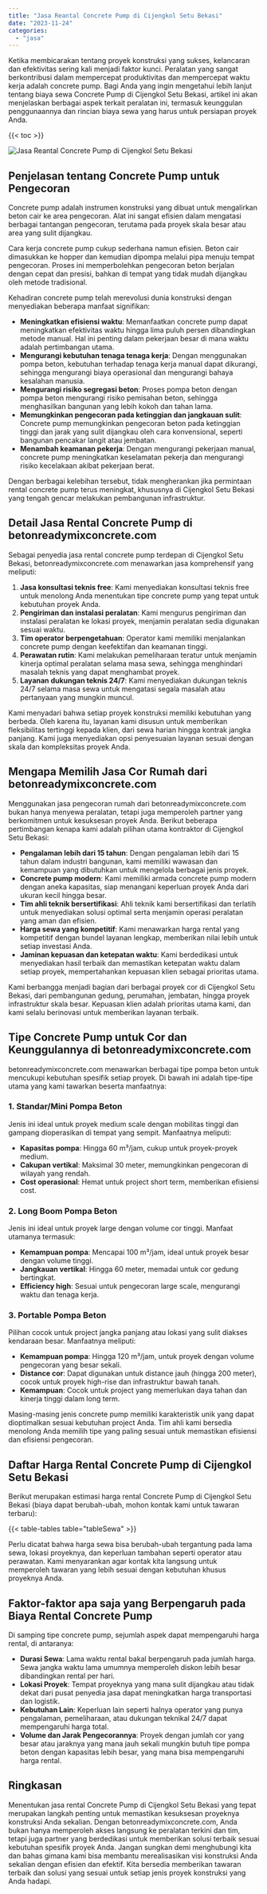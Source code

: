 ```yaml
---
title: "Jasa Reantal Concrete Pump di Cijengkol Setu Bekasi"
date: "2023-11-24"
categories: 
  - "jasa"
---
```


Ketika membicarakan tentang proyek konstruksi yang sukses, kelancaran dan efektivitas sering kali menjadi faktor kunci. Peralatan yang sangat berkontribusi dalam mempercepat produktivitas dan mempercepat waktu kerja adalah concrete pump. Bagi Anda yang ingin mengetahui lebih lanjut tentang biaya sewa Concrete Pump di Cijengkol Setu Bekasi, artikel ini akan menjelaskan berbagai aspek terkait peralatan ini, termasuk keunggulan penggunaannya dan rincian biaya sewa yang harus untuk persiapan proyek Anda.

{{< toc >}}

![Jasa Reantal Concrete Pump di Cijengkol Setu Bekasi](https://betoncor8.github.io/pump/concrete-pump%20(11).png)

## Penjelasan tentang Concrete Pump untuk Pengecoran

Concrete pump adalah instrumen konstruksi yang dibuat untuk mengalirkan beton cair ke area pengecoran. Alat ini sangat efisien dalam mengatasi berbagai tantangan pengecoran, terutama pada proyek skala besar atau area yang sulit dijangkau.

Cara kerja concrete pump cukup sederhana namun efisien. Beton cair dimasukkan ke hopper dan kemudian dipompa melalui pipa menuju tempat pengecoran. Proses ini memperbolehkan pengecoran beton berjalan dengan cepat dan presisi, bahkan di tempat yang tidak mudah dijangkau oleh metode tradisional.

Kehadiran concrete pump telah merevolusi dunia konstruksi dengan menyediakan beberapa manfaat signifikan:

- **Meningkatkan efisiensi waktu**: Memanfaatkan concrete pump dapat meningkatkan efektivitas waktu hingga lima puluh persen dibandingkan metode manual. Hal ini penting dalam pekerjaan besar di mana waktu adalah pertimbangan utama.
- **Mengurangi kebutuhan tenaga tenaga kerja**: Dengan menggunakan pompa beton, kebutuhan terhadap tenaga kerja manual dapat dikurangi, sehingga mengurangi biaya operasional dan mengurangi bahaya kesalahan manusia.
- **Mengurangi risiko segregasi beton**: Proses pompa beton dengan pompa beton mengurangi risiko pemisahan beton, sehingga menghasilkan bangunan yang lebih kokoh dan tahan lama.
- **Memungkinkan pengecoran pada ketinggian dan jangkauan sulit**: Concrete pump memungkinkan pengecoran beton pada ketinggian tinggi dan jarak yang sulit dijangkau oleh cara konvensional, seperti bangunan pencakar langit atau jembatan.
- **Menambah keamanan pekerja**: Dengan mengurangi pekerjaan manual, concrete pump meningkatkan keselamatan pekerja dan mengurangi risiko kecelakaan akibat pekerjaan berat.

Dengan berbagai kelebihan tersebut, tidak mengherankan jika permintaan rental concrete pump terus meningkat, khususnya di Cijengkol Setu Bekasi yang tengah gencar melakukan pembangunan infrastruktur.

## Detail Jasa Rental Concrete Pump di betonreadymixconcrete.com

Sebagai penyedia jasa rental concrete pump terdepan di Cijengkol Setu Bekasi, betonreadymixconcrete.com menawarkan jasa komprehensif yang meliputi:

1. **Jasa konsultasi teknis free**: Kami menyediakan konsultasi teknis free untuk menolong Anda menentukan tipe concrete pump yang tepat untuk kebutuhan proyek Anda.
2. **Pengiriman dan instalasi peralatan**: Kami mengurus pengiriman dan instalasi peralatan ke lokasi proyek, menjamin peralatan sedia digunakan sesuai waktu.
3. **Tim operator berpengetahuan**: Operator kami memiliki menjalankan concrete pump dengan keefektifan dan keamanan tinggi.
4. **Perawatan rutin**: Kami melakukan pemeliharaan teratur untuk menjamin kinerja optimal peralatan selama masa sewa, sehingga menghindari masalah teknis yang dapat menghambat proyek.
5. **Layanan dukungan teknis 24/7**: Kami menyediakan dukungan teknis 24/7 selama masa sewa untuk mengatasi segala masalah atau pertanyaan yang mungkin muncul.

Kami menyadari bahwa setiap proyek konstruksi memiliki kebutuhan yang berbeda. Oleh karena itu, layanan kami disusun untuk memberikan fleksibilitas tertinggi kepada klien, dari sewa harian hingga kontrak jangka panjang. Kami juga menyediakan opsi penyesuaian layanan sesuai dengan skala dan kompleksitas proyek Anda.

## Mengapa Memilih Jasa Cor Rumah dari betonreadymixconcrete.com

Menggunakan jasa pengecoran rumah dari betonreadymixconcrete.com bukan hanya menyewa peralatan, tetapi juga memperoleh partner yang berkomitmen untuk kesuksesan proyek Anda. Berikut beberapa pertimbangan kenapa kami adalah pilihan utama kontraktor di Cijengkol Setu Bekasi:

- **Pengalaman lebih dari 15 tahun**: Dengan pengalaman lebih dari 15 tahun dalam industri bangunan, kami memiliki wawasan dan kemampuan yang dibutuhkan untuk mengelola berbagai jenis proyek.
- **Concrete pump modern**: Kami memiliki armada concrete pump modern dengan aneka kapasitas, siap menangani keperluan proyek Anda dari ukuran kecil hingga besar.
- **Tim ahli teknik bersertifikasi**: Ahli teknik kami bersertifikasi dan terlatih untuk menyediakan solusi optimal serta menjamin operasi peralatan yang aman dan efisien.
- **Harga sewa yang kompetitif**: Kami menawarkan harga rental yang kompetitif dengan bundel layanan lengkap, memberikan nilai lebih untuk setiap investasi Anda.
- **Jaminan kepuasan dan ketepatan waktu**: Kami berdedikasi untuk menyediakan hasil terbaik dan memastikan ketepatan waktu dalam setiap proyek, mempertahankan kepuasan klien sebagai prioritas utama.

Kami berbangga menjadi bagian dari berbagai proyek cor di Cijengkol Setu Bekasi, dari pembangunan gedung, perumahan, jembatan, hingga proyek infrastruktur skala besar. Kepuasan klien adalah prioritas utama kami, dan kami selalu berinovasi untuk memberikan layanan terbaik.

## Tipe Concrete Pump untuk Cor dan Keunggulannya di betonreadymixconcrete.com

betonreadymixconcrete.com menawarkan berbagai tipe pompa beton untuk mencukupi kebutuhan spesifik setiap proyek. Di bawah ini adalah tipe-tipe utama yang kami tawarkan beserta manfaatnya:

### 1\. Standar/Mini Pompa Beton

Jenis ini ideal untuk proyek medium scale dengan mobilitas tinggi dan gampang dioperasikan di tempat yang sempit. Manfaatnya meliputi:

- **Kapasitas pompa**: Hingga 60 m³/jam, cukup untuk proyek-proyek medium.
- **Cakupan vertikal**: Maksimal 30 meter, memungkinkan pengecoran di wilayah yang rendah.
- **Cost operasional**: Hemat untuk project short term, memberikan efisiensi cost.

### 2\. Long Boom Pompa Beton

Jenis ini ideal untuk proyek large dengan volume cor tinggi. Manfaat utamanya termasuk:

- **Kemampuan pompa**: Mencapai 100 m³/jam, ideal untuk proyek besar dengan volume tinggi.
- **Jangkauan vertikal**: Hingga 60 meter, memadai untuk cor gedung bertingkat.
- **Efficiency high**: Sesuai untuk pengecoran large scale, mengurangi waktu dan tenaga kerja.

### 3\. Portable Pompa Beton

Pilihan cocok untuk project jangka panjang atau lokasi yang sulit diakses kendaraan besar. Manfaatnya meliputi:

- **Kemampuan pompa**: Hingga 120 m³/jam, untuk proyek dengan volume pengecoran yang besar sekali.
- **Distance cor**: Dapat digunakan untuk distance jauh (hingga 200 meter), cocok untuk proyek high-rise dan infrastruktur bawah tanah.
- **Kemampuan**: Cocok untuk project yang memerlukan daya tahan dan kinerja tinggi dalam long term.

Masing-masing jenis concrete pump memiliki karakteristik unik yang dapat dioptimalkan sesuai kebutuhan project Anda. Tim ahli kami bersedia menolong Anda memilih tipe yang paling sesuai untuk memastikan efisiensi dan efisiensi pengecoran.

## Daftar Harga Rental Concrete Pump di Cijengkol Setu Bekasi

Berikut merupakan estimasi harga rental Concrete Pump di Cijengkol Setu Bekasi (biaya dapat berubah-ubah, mohon kontak kami untuk tawaran terbaru):

{{< table-tables table="tableSewa" >}}

Perlu dicatat bahwa harga sewa bisa berubah-ubah tergantung pada lama sewa, lokasi proyeknya, dan keperluan tambahan seperti operator atau perawatan. Kami menyarankan agar kontak kita langsung untuk memperoleh tawaran yang lebih sesuai dengan kebutuhan khusus proyeknya Anda.

## Faktor-faktor apa saja yang Berpengaruh pada Biaya Rental Concrete Pump

Di samping tipe concrete pump, sejumlah aspek dapat mempengaruhi harga rental, di antaranya:

- **Durasi Sewa**: Lama waktu rental bakal berpengaruh pada jumlah harga. Sewa jangka waktu lama umumnya memperoleh diskon lebih besar dibandingkan rental per hari.
- **Lokasi Proyek**: Tempat proyeknya yang mana sulit dijangkau atau tidak dekat dari pusat penyedia jasa dapat meningkatkan harga transportasi dan logistik.
- **Kebutuhan Lain**: Keperluan lain seperti halnya operator yang punya pengalaman, pemeliharaan, atau dukungan teknikal 24/7 dapat mempengaruhi harga total.
- **Volume dan Jarak Pengecorannya**: Proyek dengan jumlah cor yang besar atau jaraknya yang mana jauh sekali mungkin butuh tipe pompa beton dengan kapasitas lebih besar, yang mana bisa mempengaruhi harga rental.

## Ringkasan

Menentukan jasa rental Concrete Pump di Cijengkol Setu Bekasi yang tepat merupakan langkah penting untuk memastikan kesuksesan proyeknya konstruksi Anda sekalian. Dengan betonreadymixconcrete.com, Anda bukan hanya memperoleh akses langsung ke peralatan terkini dan tim, tetapi juga partner yang berdedikasi untuk memberikan solusi terbaik sesuai kebutuhan spesifik proyek Anda. Jangan sungkan demi menghubungi kita dan bahas gimana kami bisa membantu merealisasikan visi konstruksi Anda sekalian dengan efisien dan efektif. Kita bersedia memberikan tawaran terbaik dan solusi yang sesuai untuk setiap jenis proyek konstruksi yang Anda hadapi.
